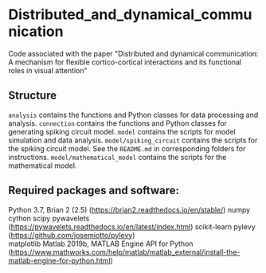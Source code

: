 # Distributed_and_dynamical_communication
Code associated with the paper "Distributed and dynamical communication: A mechanism for flexible cortico-cortical interactions and its functional roles in visual attention"

## Structure

`analysis` contains the functions and Python classes for data processing and analysis.
`connection` contains the functions and Python classes for generating spiking circuit model.
`model` contains the scripts for model simulation and data analysis.
`model/spiking_circuit` contains the scripts for the spiking circuit model. See the `README.md` in corresponding folders for instructions.
`model/mathematical_model` contains the scripts for the mathematical model.

## Required packages and software:
Python 3.7,
Brian 2 (2.5) (https://brian2.readthedocs.io/en/stable/)
numpy
cython
scipy
pywavelets (https://pywavelets.readthedocs.io/en/latest/index.html)
scikit-learn
pylevy (https://github.com/josemiotto/pylevy)  
matplotlib
Matlab 2019b, 
MATLAB Engine API for Python (https://www.mathworks.com/help/matlab/matlab_external/install-the-matlab-engine-for-python.html)
	